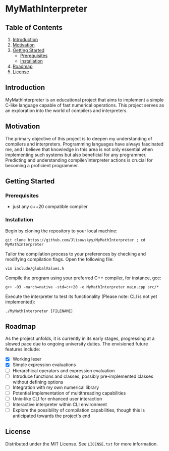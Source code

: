 
# MyMathInterpreter

## Table of Contents
1. [Introduction](#introduction)
2. [Motivation](#motivation)
3. [Getting Started](#getting-started)
    - [Prerequisites](#prerequisites)
    - [Installation](#installation)
4. [Roadmap](#roadmap)
5. [License](#license)
## Introduction

MyMathInterpreter is an educational project that aims to implement a simple C-like language capable of fast numerical operations. 
This project serves as an exploration into the world of compilers and interpreters.

## Motivation

The primary objective of this project is to deepen my understanding of compilers and interpreters. 
Programming languages have always fascinated me, and I believe 
that knowledge in this area is not only essential when implementing such systems but also beneficial for any programmer. 
Predicting and understanding compiler/interpreter actions is crucial for becoming a proficient programmer.

## Getting Started

### Prerequisites

- just any c++20 compatible compiler

### Installation

Begin by cloning the repository to your local machine:
```shell
git clone https://github.com/Jlisowskyy/MyMathInterpreter ; cd MyMathInterpreter
```

Tailor the compilation process to your preferences by checking and modifying compilation flags. 
Open the following file:
```shell 
vim include/globalValues.h
```

Compile the program using your preferred C++ compiler, for instance, gcc:
```shell
g++ -O3 -march=native -std=c++20 -o MyMathInterpreter main.cpp src/*
```

Execute the interpreter to test its functionality (Please note: CLI is not yet implemented):
```shell
./MyMathInterpreter [FILENAME]
```

## Roadmap

As the project unfolds, it is currently in its early stages, progressing at a slowed pace due to ongoing university duties. 
The envisioned future features include:

- [x] Working lexer
- [x] Simple expression evaluations
- [ ] Hierarchical operators and expression evaluation
- [ ] Introduce functions and classes, possibly pre-implemented classes without defining options
- [ ] Integration with my own numerical library
- [ ] Potential implementation of multithreading capabilities
- [ ] Unix-like CLI for enhanced user interaction
- [ ] Interactive interpreter within CLI environment
- [ ]  Explore the possibility of compilation capabilities, though this is anticipated towards the project's end

## License

Distributed under the MIT License. See `LICENSE.txt` for more information.
